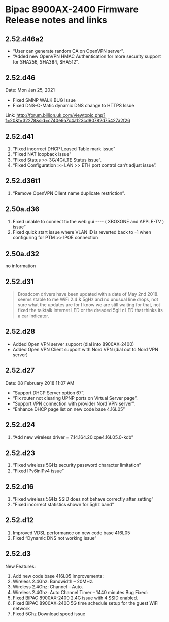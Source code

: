 # Bipac 8900AX-2400 Firmware Release notes and links

## 2.52.d46a2

* “User can generate random CA on OpenVPN server”.
* “Added new OpenVPN HMAC Authentication for more security support for SHA256, SHA384, SHA512”.

## 2.52.d46
Date: Mon Jan 25, 2021

* Fixed SMNP WALK BUG Issue
* Fixed DNS-O-Matic dynamic DNS change to HTTPS Issue

Link: http://forum.billion.uk.com/viewtopic.php?f=20&t=32278&sid=c740e9a7c4a123cd80782d75427a2f26


## 2.52.d41
1. “Fixed incorrect DHCP Leased Table mark issue"
2. "Fixed NAT loopback issue"
3. “Fixed Status >> 3G/4G/LTE Status issue”.
4. “Fixed Configuration >> LAN >> ETH port control can’t adjust issue”.

## 2.52.d36t1
1. “Remove OpenVPN Client name duplicate restriction”.

## 2.50a.d36
1. Fixed unable to connect to the web gui  ---- ( XBOXONE  and  APPLE-TV )  issue”
2. Fixed quick start issue where VLAN ID is reverted back to -1 when configuring for PTM >> IPOE connection

## 2.50a.d32
no information

## 2.52.d31
> Broadcom drivers have been updated with a date of May 2nd 2018.
> seems stable to me WiFi 2.4 & 5gHz and no unusual line drops, not sure what the updates are for I know we are still waiting for that, not fixed the talktalk internet LED or the dreaded 5gHz LED that thinks its a car indicator.

## 2.52.d28

* Added Open VPN server support (dial into 8900AX-2400)
* Added Open VPN Client support with Nord VPN (dial out to Nord VPN server)

## 2.52.d27
Date: 08 February 2018 11:07 AM

* “Support DHCP Server option 67”.
* “Fix router not clearing UPNP ports on Virtual Server page”.
* “Support VPN connection with provider Nord VPN server”.
* “Enhance DHCP page list on new code base 4.16L05”

## 2.52.d24
1. “Add new wireless driver = 7.14.164.20.cpe4.16L05.0-kdb”

## 2.52.d23
1. “Fixed wireless 5GHz security password character limitation”
2. “Fixed IPv6inIPv4 issue”

## 2.52.d16
1. “Fixed wireless 5GHz SSID does not behave correctly after setting”
2. "Fixed incorrect statistics shown for 5ghz band"

## 2.52.d12
1. Improved VDSL performance on new code base 416L05
2. Fixed “Dynamic DNS not working issue”

## 2.52.d3  
New Features:
1. Add new code base 416L05
Improvements:
1. Wireless 2.4Ghz: Bandwidth – 20MHz.
2. Wireless 2.4Ghz: Channel – Auto.
3. Wireless 2.4Ghz: Auto Channel Timer – 1440 minutes
Bug Fixed:
1. Fixed BiPAC 8900AX-2400 2.4G issue with 4 SSID enabled.
2. Fixed BiPAC 8900AX-2400 5G time schedule setup for the guest WiFi network
3. Fixed 5Ghz Download speed issue
